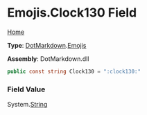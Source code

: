 # Emojis\.Clock130 Field

[Home](../../../README.md)

**Type**: [DotMarkdown](../../README.md)\.[Emojis](../README.md)

**Assembly**: DotMarkdown\.dll

```csharp
public const string Clock130 = ":clock130:"
```

### Field Value

System\.[String](https://docs.microsoft.com/en-us/dotnet/api/system.string)